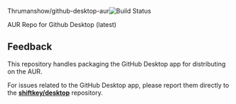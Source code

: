 Thrumanshow/github-desktop-aur![Build Status](https://github.com/immackay/github-desktop-aur/workflows/Verify%20Package/badge.svg)

AUR Repo for Github Desktop (latest)

## Feedback

This repository handles packaging the GitHub Desktop app for distributing on the AUR.

For issues related to the GitHub Desktop app, please report them directly to the [**shiftkey/desktop**](https://github.com/shiftkey/desktop) repository.


